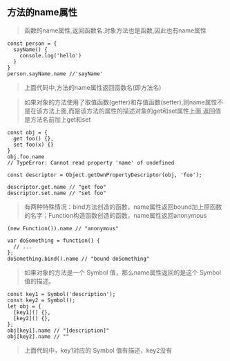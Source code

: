 ## 方法的name属性
>函数的name属性,返回函数名.对象方法也是函数,因此也有name属性
```
const person = {
  sayName() {
    console.log('hello')
  }
}
person.sayName.name //'sayName'
```
>上面代码中,方法的name属性返回函数名(即方法名)

>如果对象的方法使用了取值函数(getter)和存值函数(setter),则name属性不是在该方法上面,而是该方法的属性的描述对象的get和set属性上面,返回值是方法名前加上get和set
```
const obj = {
  get foo() {},
  set foo(x) {}
}
obj.foo.name
// TypeError: Cannot read property 'name' of undefined

const descriptor = Object.getOwnPropertyDescriptor(obj, 'foo');

descriptor.get.name // "get foo"
descriptor.set.name // "set foo"
```
>有两种特殊情况：bind方法创造的函数，name属性返回bound加上原函数的名字；Function构造函数创造的函数，name属性返回anonymous
```
(new Function()).name // "anonymous"

var doSomething = function() {
  // ...
};
doSomething.bind().name // "bound doSomething"
```
>如果对象的方法是一个 Symbol 值，那么name属性返回的是这个 Symbol 值的描述。
```
const key1 = Symbol('description');
const key2 = Symbol();
let obj = {
  [key1]() {},
  [key2]() {},
};
obj[key1].name // "[description]"
obj[key2].name // ""
```
>上面代码中，key1对应的 Symbol 值有描述，key2没有